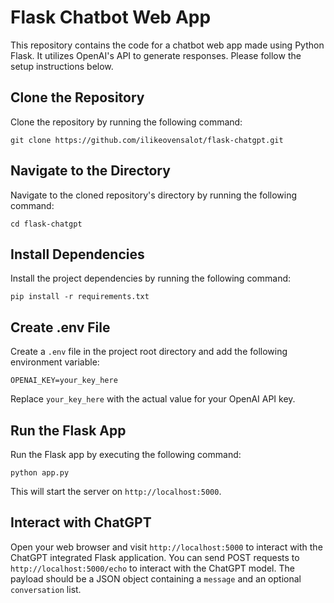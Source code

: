 # Flask Chatbot Web App

This repository contains the code for a chatbot web app made using Python Flask. It utilizes OpenAI's API to generate responses. Please follow the setup instructions below.

## Clone the Repository

Clone the repository by running the following command:

```
git clone https://github.com/ilikeovensalot/flask-chatgpt.git
```

## Navigate to the Directory

Navigate to the cloned repository's directory by running the following command:

```
cd flask-chatgpt
```

## Install Dependencies

Install the project dependencies by running the following command:

```
pip install -r requirements.txt
```

## Create .env File

Create a `.env` file in the project root directory and add the following environment variable:

```
OPENAI_KEY=your_key_here
```

Replace `your_key_here` with the actual value for your OpenAI API key.

## Run the Flask App

Run the Flask app by executing the following command:

```
python app.py
```

This will start the server on `http://localhost:5000`.

## Interact with ChatGPT

Open your web browser and visit `http://localhost:5000` to interact with the ChatGPT integrated Flask application. You can send POST requests to `http://localhost:5000/echo` to interact with the ChatGPT model. The payload should be a JSON object containing a `message` and an optional `conversation` list.
